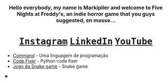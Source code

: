 


<div align="center">
    
### Hello everybody, my name is Markiplier and welcome to Five Nights at Freddy's, an indie horror game that you guys suggested, en masse...
    
# <kbd>[Instagram](https://www.instagram.com/henrique_reinaldi)</kbd> <kbd>[LinkedIn](https://www.linkedin.com/in/henrique-reinaldi-4aa720364/)</kbd> <kbd>[YouTube](https://www.youtube.com/@HenriqueReinaldi)</kbd>
</div>

* [Command](https://github.com/HenriqF/command) - Uma linguagem de programação
* [Code Fixer](https://github.com/HenriqF/PythonCodeFixer) - Python code fixer
* [Jogo da Snake game](https://github.com/HenriqF/Jogo-da-Snake-game) - Snake game


</div>
<details>
<summary></summary>
    <div align="center"> 
        <img align=center alt="r" src="https://github.com/user-attachments/assets/4a197c3f-4de9-43f0-a92e-c06d07ceadf7"/>
    </div>

</details>
